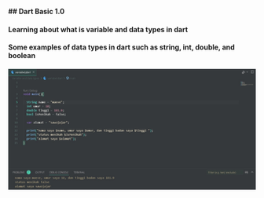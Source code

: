 **## Dart Basic 1.0**
#### Learning about what is variable and data types in dart 
#### Some examples of data types in dart such as string, int, double, and boolean
![Alt Text](https://github.com/Aireef/dart-basic1/blob/main/datatype_dart.jpeg)
